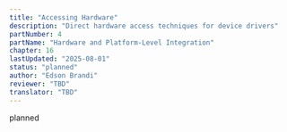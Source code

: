 ```yaml
---
title: "Accessing Hardware"
description: "Direct hardware access techniques for device drivers"
partNumber: 4
partName: "Hardware and Platform-Level Integration"
chapter: 16
lastUpdated: "2025-08-01"
status: "planned"
author: "Edson Brandi"
reviewer: "TBD"
translator: "TBD"
---
```


planned

